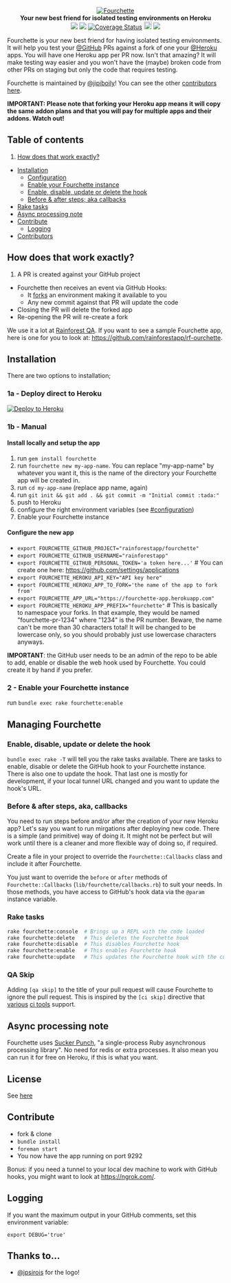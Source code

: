<p align="center">
  <a href="https://github.com/rainforestapp/fourchette">
    <img src="http://i.imgur.com/967yX36.png" alt="Fourchette" />
  </a>
  <br />
  <b>Your new best friend for isolated testing environments on Heroku</b>
  <br />
  <a href="https://codeclimate.com/github/rainforestapp/fourchette"><img src="http://img.shields.io/codeclimate/github/rainforestapp/fourchette.svg?style=flat" /></a>
  <a href="https://travis-ci.org/rainforestapp/fourchette"><img src="http://img.shields.io/travis/rainforestapp/fourchette/master.svg?style=flat" /></a>
  <a href='https://coveralls.io/r/rainforestapp/fourchette'><img src='http://img.shields.io/coveralls/rainforestapp/fourchette.svg?style=flat' alt='Coverage Status' /></a>
  <a href="http://badge.fury.io/rb/fourchette"><img src="http://img.shields.io/gem/v/fourchette.svg?style=flat" alt="Gem Version" height="18"></a>
  <a href="http://tip4commit.com/github/rainforestapp/fourchette"><img src="http://tip4commit.com/projects/874.svg"><a>
</p>

Fourchette is your new best friend for having isolated testing environments. It will help you test your [@GitHub](https://github.com/github) PRs against a fork of one your [@Heroku](https://github.com/heroku) apps. You will have one Heroku app per PR now. Isn't that amazing? It will make testing way easier and you won't have the (maybe) broken code from other PRs on staging but only the code that requires testing.

Fourchette is maintained by [@jipiboily](https://github.com/jipiboily/)! You can see the other [contributors here](https://github.com/rainforestapp/fourchette/graphs/contributors).

**IMPORTANT: Please note that forking your Heroku app means it will copy the same addon plans and that you will pay for multiple apps and their addons. Watch out!**

## Table of contents
1. [How does that work exactly?](#how-does-that-work-exactly)
- [Installation](#installation)
  * [Configuration](#configuration)
  * [Enable your Fourchette instance](#enable-your-fourchette-instance)
  * [Enable, disable, update or delete the hook](#enable-disable-update-or-delete-the-hook)
  * [Before & after steps; aka callbacks](#before--after-steps-aka-callbacks)
- [Rake tasks](#rake-tasks)
- [Async processing note](#async-processing-note)
- [Contribute](#contribute)
  - [Logging](#logging)
- [Contributors](#contributors)

## How does that work exactly?

1. A PR is created against your GitHub project
- Fourchette then receives an event via GitHub Hooks:
  - It [forks](https://devcenter.heroku.com/articles/fork-app) an environment making it available to you
  - Any new commit against that PR will update the code
- Closing the PR will delete the forked app
- Re-opening the PR will re-create a fork

We use it a lot at [Rainforest QA](https://www.rainforestqa.com/). If you want to see a sample Fourchette app, here is one for you to look at: https://github.com/rainforestapp/rf-ourchette.

## Installation

There are two options to installation;

### 1a - Deploy direct to Heroku

[![Deploy to Heroku](https://www.herokucdn.com/deploy/button.png)](https://heroku.com/deploy)

### 1b - Manual

#### Install locally and setup the app

1. run `gem install fourchette`
2. run `fourchette new my-app-name`. You can replace "my-app-name" by whatever you want it, this is the name of the directory your Fourchette app will be created in.
3. run `cd my-app-name` (replace app name, again)
4. run `git init && git add . && git commit -m "Initial commit :tada:"`
5. push to Heroku
6. configure the right environment variables (see [#configuration](#configuration))
7. Enable your Fourchette instance

#### Configure the new app

- `export FOURCHETTE_GITHUB_PROJECT="rainforestapp/fourchette"`
- `export FOURCHETTE_GITHUB_USERNAME="rainforestapp"`
- `export FOURCHETTE_GITHUB_PERSONAL_TOKEN='a token here...'` # You can create one here: https://github.com/settings/applications
- `export FOURCHETTE_HEROKU_API_KEY="API key here"`
- `export FOURCHETTE_HEROKU_APP_TO_FORK='the name of the app to fork from'`
- `export FOURCHETTE_APP_URL="https://fourchette-app.herokuapp.com"`
- `export FOURCHETTE_HEROKU_APP_PREFIX="fourchette"` # This is basically to namespace your forks. In that example, they would be named "fourchette-pr-1234" where "1234" is the PR number. Beware, the name can't be more than 30 characters total! It will be changed to be lowercase only, so you should probably just use lowercase characters anyways.

**IMPORTANT**: the GitHub user needs to be an admin of the repo to be able to add, enable or disable the web hook used by Fourchette. You could create it by hand if you prefer.

### 2 - Enable your Fourchette instance

run `bundle exec rake fourchette:enable`


## Managing Fourchette

### Enable, disable, update or delete the hook

`bundle exec rake -T` will tell you the rake tasks available. There are tasks to enable, disable or delete the GitHub hook to your Fourchette instance. There is also one to update the hook. That last one is mostly for development, if your local tunnel URL changed and you want to update the hook's URL.

### Before & after steps, aka, callbacks

You need to run steps before and/or after the creation of your new Heroku app? Let's say you want to run mirgations after deploying new code. There is a simple (and primitive) way of doing it. It might not be perfect but will work until there is a cleaner and more flexible way of doing so, if required.

Create a file in your project to override the `Fourchette::Callbacks` class and include it after Fourchette.

You just want to override the `before` or `after` methods of `Fourchette::Callbacks` (`lib/fourchette/callbacks.rb`) to suit your needs. In those methods, you have access to GitHub's hook data via the `@param` instance variable.

### Rake tasks

```bash
rake fourchette:console  # Brings up a REPL with the code loaded
rake fourchette:delete   # This deletes the Fourchette hook
rake fourchette:disable  # This disables Fourchette hook
rake fourchette:enable   # This enables Fourchette hook
rake fourchette:update   # This updates the Fourchette hook with the current URL of the app
```

### QA Skip

Adding `[qa skip]` to the title of your pull request will cause Fourchette to ignore the pull request. This is inspired by the `[ci skip]` directive that [various](http://docs.travis-ci.com/user/how-to-skip-a-build/) [ci tools](https://circleci.com/docs/skip-a-build) support.

## Async processing note

Fourchette uses [Sucker Punch](https://github.com/brandonhilkert/sucker_punch), "a single-process Ruby asynchronous processing library". No need for redis or extra processes. It also mean you can run it for free on Heroku, if this is what you want.

## License

See [here](LICENSE.txt)

## Contribute

- fork & clone
- `bundle install`
- `foreman start`
- You now have the app running on port 9292

Bonus: if you need a tunnel to your local dev machine to work with GitHub hooks, you might want to look at https://ngrok.com/.

## Logging

If you want the maximum output in your GitHub comments, set this environment variable:

```
export DEBUG='true'
```

## Thanks to...

- [@jpsirois](https://github.com/jpsirois/) for the logo!
